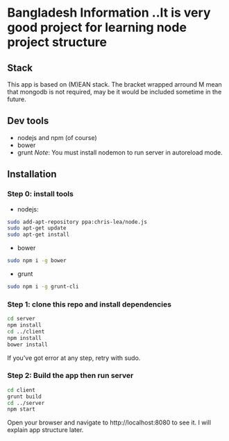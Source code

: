 # Bangladesh Information ..It is very good project for learning node project structure 


## Stack
This app is based on (M)EAN stack. The bracket wrapped arround M mean that mongodb is not required, may be it would be included sometime in the future.

## Dev tools
- nodejs and npm (of course)
- bower
- grunt
*Note*: You must install nodemon to run server in autoreload mode.

## Installation
### Step 0: install tools
- nodejs:
```bash
sudo add-apt-repository ppa:chris-lea/node.js 
sudo apt-get update
sudo apt-get install
```
- bower
```bash
sudo npm i -g bower
```
- grunt
```bash
sudo npm i -g grunt-cli
```

### Step 1: clone this repo and install dependencies
```bash
cd server
npm install
cd ../client
npm install
bower install
```
If you've got error at any step, retry with sudo.

### Step 2: Build the app then run server
```bash
cd client
grunt build
cd ../server
npm start
```

Open your browser and navigate to http://localhost:8080 to see it.
I will explain app structure later.
